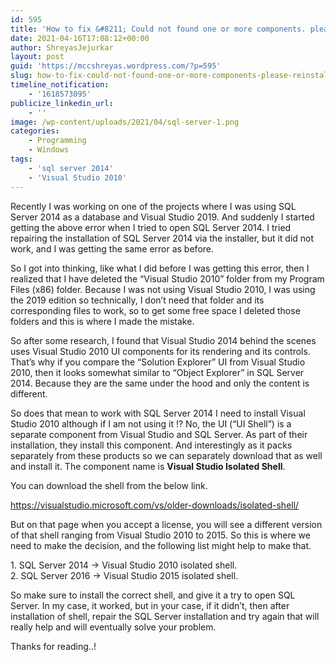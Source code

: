 ```yaml
---
id: 595
title: 'How to fix &#8211; Could not found one or more components. please reinstall the application error.'
date: 2021-04-16T17:08:12+00:00
author: ShreyasJejurkar
layout: post
guid: 'https://mccshreyas.wordpress.com/?p=595'
slug: how-to-fix-could-not-found-one-or-more-components-please-reinstall-the-application-error
timeline_notification:
    - '1618573095'
publicize_linkedin_url:
    - ''
image: /wp-content/uploads/2021/04/sql-server-1.png
categories:
    - Programming
    - Windows
tags:
    - 'sql server 2014'
    - 'Visual Studio 2010'
---
```


Recently I was working on one of the projects where I was using SQL Server 2014 as a database and Visual Studio 2019. And suddenly I started getting the above error when I tried to open SQL Server 2014. I tried repairing the installation of SQL Server 2014 via the installer, but it did not work, and I was getting the same error as before.

So I got into thinking, like what I did before I was getting this error, then I realized that I have deleted the “Visual Studio 2010” folder from my Program Files (x86) folder. Because I was not using Visual Studio 2010, I was using the 2019 edition so technically, I don’t need that folder and its corresponding files to work, so to get some free space I deleted those folders and this is where I made the mistake.

So after some research, I found that Visual Studio 2014 behind the scenes uses Visual Studio 2010 UI components for its rendering and its controls. That’s why if you compare the “Solution Explorer” UI from Visual Studio 2010, then it looks somewhat similar to “Object Explorer” in SQL Server 2014. Because they are the same under the hood and only the content is different.

So does that mean to work with SQL Server 2014 I need to install Visual Studio 2010 although if I am not using it !? No, the UI (“UI Shell”) is a separate component from Visual Studio and SQL Server. As part of their installation, they install this component. And interestingly as it packs separately from these products so we can separately download that as well and install it. The component name is **Visual Studio Isolated Shell**.

You can download the shell from the below link.

<https://visualstudio.microsoft.com/vs/older-downloads/isolated-shell/>

But on that page when you accept a license, you will see a different version of that shell ranging from Visual Studio 2010 to 2015. So this is where we need to make the decision, and the following list might help to make that.

1\. SQL Server 2014 -&gt; Visual Studio 2010 isolated shell.   
2\. SQL Server 2016 -&gt; Visual Studio 2015 isolated shell.

So make sure to install the correct shell, and give it a try to open SQL Server. In my case, it worked, but in your case, if it didn’t, then after installation of shell, repair the SQL Server installation and try again that will really help and will eventually solve your problem.   
  
Thanks for reading..!